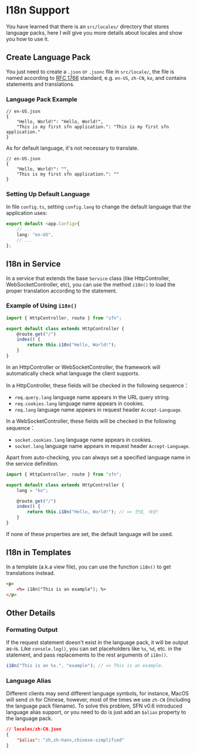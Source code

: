 <!-- title: Internationalization; order: 14 -->
# I18n Support

You have learned that there is an `src/locales/` directory that stores 
language packs, here I will give you more details about locales and show you 
how to use it.

## Create Language Pack

You just need to create a `.json` or `.jsonc` file in `src/locale/`, the file is
named according to [RFC 1766](https://www.ietf.org/rfc/rfc1766.txt) standard,
e.g. `en-US`, `zh-CN`, `ko`, and contains statements and translations.

### Language Pack Example

```jsonc
// en-US.json
{
    "Hello, World!": "Hello, World!",
    "This is my first sfn application.": "This is my first sfn application."
}
```

As for default language, it's not necessary to translate.

```jsonc
// en-US.json
{
    "Hello, World!": "",
    "This is my first sfn application.": ""
}
```

### Setting Up Default Language

In file `config.ts`, setting `config.lang` to change the default language that
the application uses:

```typescript
export default <app.Config>{
    // ...
    lang: "en-US",
    // ...
};
```

## I18n in Service

In a service that extends the base `Service` class (like HttpController,
WebSocketController, etc), you can use the method `i18n()` to load the proper
translation according to the statement.

### Example of Using `i18n()`

```typescript
import { HttpController, route } from "sfn";

export default class extends HttpController {
    @route.get("/")
    index() {
        return this.i18n("Hello, World!");
    }
}
```

In an HttpController or WebSocketController, the framework will automatically
check what language the client supports.

In a HttpController, these fields will be checked in the following sequence：

- `req.query.lang` language name appears in the URL query string.
- `req.cookies.lang` language name appears in cookies.
- `req.lang` language name appears in request header `Accept-Language`.

In a WebSocketController, these fields will be checked in the following
sequence：

- `socket.cookies.lang` language name appears in cookies.
- `socket.lang` language name appears in request header `Accept-Language`.

Apart from auto-checking, you can always set a specified language name in the 
service definition.

```typescript
import { HttpController, route } from "sfn";

export default class extends HttpController {
    lang = "ko";

    @route.get("/")
    index() {
        return this.i18n("Hello, World!"); // => 안녕, 세상!
    }
}
```

If none of these properties are set, the default language will be used.

## I18n in Templates

In a template (a.k.a view file), you can use the function `i18n()` to get 
translations instead.

```html
<p>
    <%= i18n("This is an example"); %>
</p>
```

## Other Details

### Formating Output

If the request statement doesn't exist in the language pack, it will be output
as-is. Like `console.log()`, you can set placeholders like `%s`, `%d`, etc.
in the statement, and pass replacements to the rest arguments of `i18n()`.

```typescript
i18n("This is an %s.", "example"); // => This is an example.
```

### Language Alias

Different clients may send different language symbols, for instance, MacOS will
send `zh` for Chinese, however, most of the times we use `zh-CN` (including the
language pack filename). To solve this problem, SFN v0.6 introduced language
alias support, or you need to do is just add an `$alias` property to the
language pack.

```json
// locales/zh-CN.json
{
    "$alias": "zh,zh-hans,chinese-simplified"
}
```